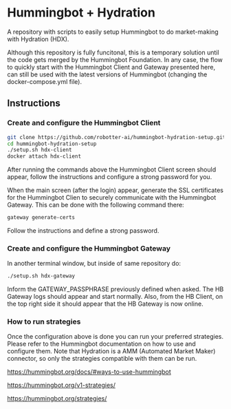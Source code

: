 # Hummingbot + Hydration
A repository with scripts to easily setup Hummingbot to do market-making with Hydration (HDX).

Although this repository is fully funcitonal, this is a temporary solution until the code gets merged by the Hummingbot Foundation.
In any case, the flow to quickly start with the Hummingbot Client and Gateway presented here, can still be used with the latest versions of Hummingbot (changing the docker-compose.yml file).

## Instructions

### Create and configure the Hummingbot Client

```sh
git clone https://github.com/robotter-ai/hummingbot-hydration-setup.git
cd hummingbot-hydration-setup
./setup.sh hdx-client
docker attach hdx-client
```

After running the commands above the Hummingbot Client screen should appear, follow the instructions and configure a strong password for you.

When the main screen (after the login) appear, generate the SSL certificates for the Hummingbot Clien to securely communicate with the Hummingbot Gateway. This can be done with the following command there:

```sh
gateway generate-certs
```

Follow the instructions and define a strong password.

### Create and configure the Hummingbot Gateway

In another terminal window, but inside of same repository do:

```sh
./setup.sh hdx-gateway
```

Inform the GATEWAY_PASSPHRASE previously defined when asked.
The HB Gateway logs should appear and start normally.
Also, from the HB Client, on the top right side it should appear that the HB Gateway is now online.

### How to run strategies

Once the configuration above is done you can run your preferred strategies.
Please refer to the Hummingbot documentation on how to use and configure them.
Note that Hydration is a AMM (Automated Market Maker) connector, so only the strategies compatible with them can be run.

https://hummingbot.org/docs/#ways-to-use-hummingbot

https://hummingbot.org/v1-strategies/

https://hummingbot.org/strategies/
